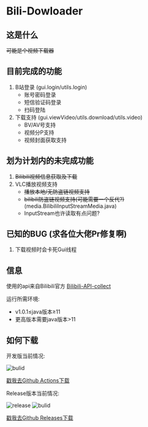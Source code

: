 # Bili-Dowloader
## 这是什么
~~可能是个视频下载器~~
## 目前完成的功能
1. B站登录 (gui.login/utils.login)
    - 账号密码登录
    - 短信验证码登录
    - 扫码登陆
2. 下载支持 (gui.viewVideo/utils.download/utils.video)
    - BV/AV号支持
    - 视频分P支持
    - 视频封面获取支持
## 划为计划内的未完成功能
1. ~~Bilibili视频信息获取及下载~~
2. VLC播放视频支持
   - ~~播放本地/无防盗链视频支持~~
   - ~~bilibili防盗链视频支持(可能需要一个反代?)~~ (media.BilibiliInputStreamMedia.java)
   - InputStream也许读取有点问题?
## 已知的BUG (求各位大佬Pr修复啊)
1. 下载视频时会卡死Gui线程
## 信息
使用的api来自Bilibili官方 [Bilibili-API-collect](https://github.com/SocialSisterYi/bilibili-API-collect)

运行所需环境: 
- v1.0.1≤java版本≥11
- 更高版本需要java版本>11
## 如何下载
开发版当前情况:

![bulid](https://img.shields.io/github/workflow/status/heartalborada-del/bili-downloader/Bulid%20Dev%20Version)

[戳我去Github Actions下载](https://github.com/heartalborada-del/bili-downloader/actions/workflows/dev.yml)

Release版本当前情况:

![release](https://img.shields.io/github/v/release/heartalborada-del/bili-downloader.svg)
![bulid](https://img.shields.io/github/workflow/status/heartalborada-del/bili-downloader/Bulid%20Release%20Version)

[戳我去Github Releases下载](https://github.com/heartalborada-del/bili-downloader/releases)